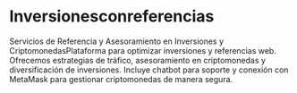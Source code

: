 # Inversionesconreferencias
Servicios de Referencia y Asesoramiento en Inversiones y CriptomonedasPlataforma para optimizar inversiones y referencias web. Ofrecemos estrategias de tráfico, asesoramiento en criptomonedas y diversificación de inversiones. Incluye chatbot para soporte y conexión con MetaMask para gestionar criptomonedas de manera segura.
